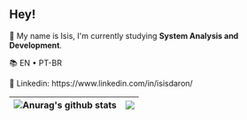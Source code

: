 ## Hey!
<p> 🚀 My name is Isis, I'm currently studying <strong> System Analysis and Development</strong>. </p>
<p> 📚 EN • PT-BR </p>
<p> 📩 Linkedin: https://www.linkedin.com/in/isisdaron/ </p>


| <img align="center" src="https://github-readme-stats.vercel.app/api?username=isismd&count_private=true&theme=dracula&show_icons=true&hide=prs" alt="Anurag's github stats" /> | <img align="center" src="https://github-readme-stats.vercel.app/api/top-langs/?username=isismd&hide=html&layout=compact&theme=dracula&langs_count=10" /> |
| ------------- | ------------- |

 
